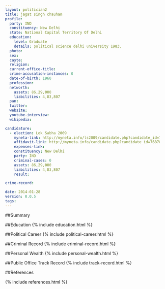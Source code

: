 ```yaml
---
layout: politician2
title: jagat singh chauhan
profile: 
  party: IND
  constituency: New Delhi
  state: National Capital Territory Of Delhi
  education: 
    level: Graduate
    details: political science delhi university 1983.
  photo: 
  sex: 
  caste: 
  religion: 
  current-office-title: 
  crime-accusation-instances: 0
  date-of-birth: 1960
  profession: 
  networth: 
    assets: 86,29,000
    liabilities: 4,83,807
  pan: 
  twitter: 
  website: 
  youtube-interview: 
  wikipedia: 

candidature: 
  - election: Lok Sabha 2009
    myneta-link: http://myneta.info/ls2009/candidate.php?candidate_id=7687
    affidavit-link: http://myneta.info/candidate.php?candidate_id=7687&scan=original
    expenses-link: 
    constituency: New Delhi 
    party: IND
    criminal-cases: 0
    assets: 86,29,000
    liabilities: 4,83,807
    result:  

crime-record: 

date: 2014-01-28
version: 0.0.5
tags: 
---
```

##Summary


##Education
{% include education.html %}


##Political Career
{% include political-career.html %}


##Criminal Record
{% include criminal-record.html %}


##Personal Wealth
{% include personal-wealth.html %}


##Public Office Track Record
{% include track-record.html %}


##References


{% include references.html %}
